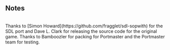 ## Notes
<br/>
Thanks to [Simon Howard](https://github.com/fragglet/sdl-sopwith) for the SDL port and Dave L. Clark for releasing the source code for the original game. Thanks to Bamboozler for packing for Portmaster and the Portmaster team for testing.
<br/>
